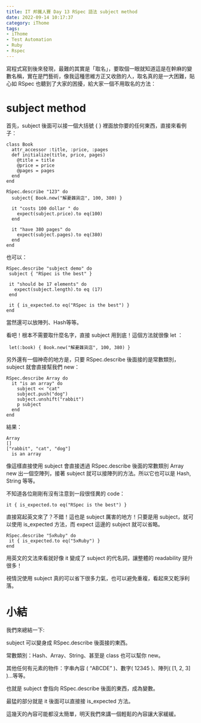 ```yaml
---
title: IT 邦鐵人賽 Day 13 RSpec 語法 subject method
date: 2022-09-14 10:17:37
category: iThome
tags: 
- iThome
- Test Automation
- Ruby
- Rspec
---
```

寫程式寫到後來發現，最難的其實是「取名」，要取個一眼就知道這是在幹麻的變數名稱，實在是門藝術，像我這種思維方正又收斂的人，取名真的是一大困難，貼心如 RSpec 也聽到了大家的困擾，給大家一個不用取名的方法：

<!--more-->

# subject method

首先，subject 後面可以接一個大括號 { } 裡面放你要的任何東西，直接來看例子：
```
class Book
  attr_accessor :title, :price, :pages
  def initialize(title, price, pages)
    @title = title
    @price = price
    @pages = pages
  end
end
 
RSpec.describe "123" do
  subject{ Book.new("解憂雜貨店", 100, 380) }
 
  it "costs 100 dollar " do
    expect(subject.price).to eq(100)
  end
 
  it "have 380 pages" do
    expect(subject.pages).to eq(380)
  end
end
```

也可以：

```
RSpec.describe "subject demo" do
 subject { "RSpec is the best" }
 
 it "should be 17 elements" do
   expect(subject.length).to eq (17)
 end
 
 it { is_expected.to eq("RSpec is the best") }
end
```

當然還可以放陣列、Hash等等。

看吧！根本不需要取什麼名字，直接 subject 用到底！這個方法就很像 let ：

```
 let(:book) { Book.new("解憂雜貨店", 100, 380) }
```

另外還有一個神奇的地方是，只要 RSpec.describe 後面接的是常數類別，subject 就會直接幫我們 new：

```
RSpec.describe Array do
  it "is an array" do
    subject << "cat"
    subject.push("dog")
    subject.unshift("rabbit")
    p subject
  end
end
```

結果：

```
Array
[]
["rabbit", "cat", "dog"]
  is an array
```

像這樣直接使用 subject 會直接透過 RSpec.describe 後面的常數類別 Array new 出一個空陣列，接著 subject 就可以接陣列的方法。所以它也可以是 Hash, String 等等。

不知道各位剛剛有沒有注意到一段很怪異的 code：

```
it { is_expected.to eq("RSpec is the best") }
```

直接寫起英文來了？不錯！這也是 subject 厲害的地方！只要是用 subject，就可以使用 is_expected 方法，而 expect 這邊的 subject 就可以省略。

```
RSpec.describe "5xRuby" do
 it { is_expected.to eq("5xRuby") }
end
```

用英文的文法來看就好像 it 變成了 subject 的代名詞，讓整體的 readability 提升很多！

視情況使用 subject 真的可以省下很多力氣，也可以避免重複，看起來又乾淨利落。

# 小結
我們來總結一下:

subject 可以變身成 RSpec.describe 後面接的東西。

常數類別：Hash、Array、String、甚至是 class 也可以幫你 new。

其他任何有元素的物件：字串內容 ( “ABCDE” )、數字( 12345 )、陣列( [1, 2, 3] )...等等。

也就是 subject 會指向 RSpec.describe 後面的東西，成為變數。

最猛的部分就是 it 後面可以直接接 is_expected 方法。

這幾天的內容可能都沒太簡單，明天我們來講一個輕鬆的內容讓大家緩緩。
